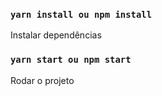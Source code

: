 ### `yarn install ou npm install` 

Instalar dependências

### `yarn start ou npm start`

Rodar o projeto